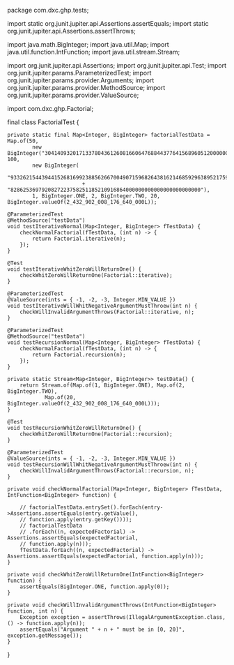 package com.dxc.ghp.tests;

import static org.junit.jupiter.api.Assertions.assertEquals;
import static org.junit.jupiter.api.Assertions.assertThrows;

import java.math.BigInteger;
import java.util.Map;
import java.util.function.IntFunction;
import java.util.stream.Stream;

import org.junit.jupiter.api.Assertions;
import org.junit.jupiter.api.Test;
import org.junit.jupiter.params.ParameterizedTest;
import org.junit.jupiter.params.provider.Arguments;
import org.junit.jupiter.params.provider.MethodSource;
import org.junit.jupiter.params.provider.ValueSource;

import com.dxc.ghp.Factorial;

final class FactorialTest {

	private static final Map<Integer, BigInteger> factorialTestData = Map.of(50,
			new BigInteger("30414093201713378043612608166064768844377641568960512000000000000"), 100,
			new BigInteger(
					"9332621544394415268169923885626670049071596826438162146859296389521759999322991560894146397615651"
							+ "8286253697920827223758251185210916864000000000000000000000000"),
			1, BigInteger.ONE, 2, BigInteger.TWO, 20, BigInteger.valueOf(2_432_902_008_176_640_000L));

	@ParameterizedTest
	@MethodSource("testData")
	void testIterativeNormal(Map<Integer, BigInteger> fTestData) {
		checkNormalFactorial(fTestData, (int n) -> {
			return Factorial.iterative(n);
		});
	}

	@Test
	void testIterativeWhitZeroWillReturnOne() {
		checkWhitZeroWillReturnOne(Factorial::iterative);
	}

	@ParameterizedTest
	@ValueSource(ints = { -1, -2, -3, Integer.MIN_VALUE })
	void testIterativeWillWhitNegativeArgumentMustThroew(int n) {
		checkWillInvalidArgumentThrows(Factorial::iterative, n);
	}

	@ParameterizedTest
	@MethodSource("testData")
	void testRecursionNormal(Map<Integer, BigInteger> fTestData) {
		checkNormalFactorial(fTestData, (int n) -> {
			return Factorial.recursion(n);
		});
	}

	private static Stream<Map<Integer, BigInteger>> testData() {
		return Stream.of(Map.of(1, BigInteger.ONE), Map.of(2, BigInteger.TWO),
				Map.of(20, BigInteger.valueOf(2_432_902_008_176_640_000L)));
	}

	@Test
	void testRecursionWhitZeroWillReturnOne() {
		checkWhitZeroWillReturnOne(Factorial::recursion);
	}

	@ParameterizedTest
	@ValueSource(ints = { -1, -2, -3, Integer.MIN_VALUE })
	void testRecursionWillWhitNegativeArgumentMustThroew(int n) {
		checkWillInvalidArgumentThrows(Factorial::recursion, n);
	}

	private void checkNormalFactorial(Map<Integer, BigInteger> fTestData, IntFunction<BigInteger> function) {

		// factorialTestData.entrySet().forEach(entry->Assertions.assertEquals(entry.getValue(),
		// function.apply(entry.getKey())));
		// factorialTestData
		// .forEach((n, expectedFactorial) -> Assertions.assertEquals(expectedFactorial,
		// function.apply(n)));
		fTestData.forEach((n, expectedFactorial) -> Assertions.assertEquals(expectedFactorial, function.apply(n)));
	}

	private void checkWhitZeroWillReturnOne(IntFunction<BigInteger> function) {
		assertEquals(BigInteger.ONE, function.apply(0));
	}

	private void checkWillInvalidArgumentThrows(IntFunction<BigInteger> function, int n) {
		Exception exception = assertThrows(IllegalArgumentException.class, () -> function.apply(n));
		assertEquals("Argument " + n + " must be in [0, 20]", exception.getMessage());
	}
}
